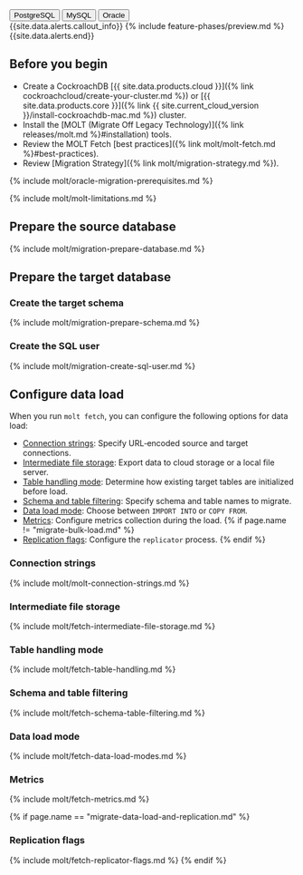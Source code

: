 <div class="filters filters-big clearfix">
    <button class="filter-button" data-scope="postgres">PostgreSQL</button>
    <button class="filter-button" data-scope="mysql">MySQL</button>
    <button class="filter-button" data-scope="oracle">Oracle</button>
</div>

<section class="filter-content" markdown="1" data-scope="oracle">
{{site.data.alerts.callout_info}}
{% include feature-phases/preview.md %}
{{site.data.alerts.end}}
</section>

## Before you begin

- Create a CockroachDB [{{ site.data.products.cloud }}]({% link cockroachcloud/create-your-cluster.md %}) or [{{ site.data.products.core }}]({% link {{ site.current_cloud_version }}/install-cockroachdb-mac.md %}) cluster.
- Install the [MOLT (Migrate Off Legacy Technology)]({% link releases/molt.md %}#installation) tools.
- Review the MOLT Fetch [best practices]({% link molt/molt-fetch.md %}#best-practices).
- Review [Migration Strategy]({% link molt/migration-strategy.md %}).

<section class="filter-content" markdown="1" data-scope="oracle">
{% include molt/oracle-migration-prerequisites.md %}
</section>

{% include molt/molt-limitations.md %}

## Prepare the source database

{% include molt/migration-prepare-database.md %}

## Prepare the target database

### Create the target schema

{% include molt/migration-prepare-schema.md %}

### Create the SQL user

{% include molt/migration-create-sql-user.md %}

## Configure data load

When you run `molt fetch`, you can configure the following options for data load:

- [Connection strings](#connection-strings): Specify URL‑encoded source and target connections.
- [Intermediate file storage](#intermediate-file-storage): Export data to cloud storage or a local file server.
- [Table handling mode](#table-handling-mode): Determine how existing target tables are initialized before load.
- [Schema and table filtering](#schema-and-table-filtering): Specify schema and table names to migrate.
- [Data load mode](#data-load-mode): Choose between `IMPORT INTO` or `COPY FROM`.
- [Metrics](#metrics): Configure metrics collection during the load.
{% if page.name != "migrate-bulk-load.md" %}
- [Replication flags](#replication-flags): Configure the `replicator` process.
{% endif %}

### Connection strings

{% include molt/molt-connection-strings.md %}

### Intermediate file storage

{% include molt/fetch-intermediate-file-storage.md %}

### Table handling mode

{% include molt/fetch-table-handling.md %}

### Schema and table filtering

{% include molt/fetch-schema-table-filtering.md %}

### Data load mode

{% include molt/fetch-data-load-modes.md %}

### Metrics

{% include molt/fetch-metrics.md %}

{% if page.name == "migrate-data-load-and-replication.md" %}
### Replication flags

{% include molt/fetch-replicator-flags.md %}
{% endif %}